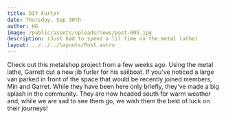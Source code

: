 ```yaml
---
title: DIY Furler
date: Thursday, Sep 30th
author: HG
image: /public/assets/uploads/news/post-005.jpg
description: (Just had to spend a lil time on the metal lathe)
layout: ../../../layouts/Post.astro
---
```


Check out this metalshop project from a few weeks ago. Using the metal lathe, Garrett cut a new jib furler for his sailboat. If you've noticed a large van parked in front of the space that would be recently joined members, Min and Garret. While they have been here only briefly, they've made a big splash in the community. They are now headed south for warm weather and, while we are sad to see them go, we wish them the best of luck on their journeys!
